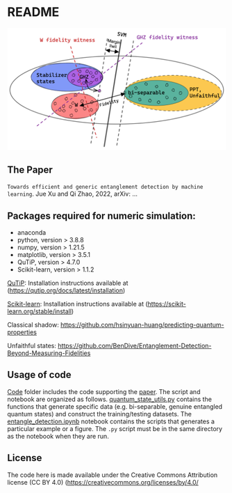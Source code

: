# README
![Figure](schematic.png)
<!-- [Figure](https://excalidraw.com/#json=XBnibVJopP0Gr8kOZ-69F,DMmLNTof7_3ff3TVo4K_0Q) -->
## The Paper
<!-- Entanglement-Witness-by-Quantum -->

`Towards efficient and generic entanglement detection by machine learning`.
Jue Xu and Qi Zhao, 2022,
arXiv: ...
<!-- Entanglement Detection Beyond Measuring Fidelities
M. Weilenmann, B. Dive, D. Trillo, E. A. Aguilar and M. Navascués 
20th December 2019Entanglement Detection Beyond Measuring Fidelities -->


<!-- ####################### INSTALLATION ########################## -->
<!-- ## Installation

The contents of the package do not need any installation beyond the packages required below. -->
<!-- The package can simply be downloaded and run directly.  -->
<!-- Note that the `quantum_state_utils.py` module must be in the same directory as the notebook `Entangle.ipynb` when they are run. -->

## Packages required for numeric simulation: 
- anaconda
- python, version > 3.8.8
- numpy, version > 1.21.5
- matplotlib, version > 3.5.1 
- QuTiP, version > 4.7.0
- Scikit-learn, version > 1.1.2


[QuTiP](https://qutip.org/):
	Installation instructions available at (https://qutip.org/docs/latest/installation)

[Scikit-learn](https://scikit-learn.org/stable/):
	Installation instructions available at (https://scikit-learn.org/stable/install)

Classical shadow: https://github.com/hsinyuan-huang/predicting-quantum-properties

Unfaithful states: https://github.com/BenDive/Entanglement-Detection-Beyond-Measuring-Fidelities

<!-- ######################### USAGE ############################# -->
## Usage of code

[Code](https://github.com/Jue-Xu/Entanglement-Witness/tree/main/Code) folder includes the code supporting the [paper](https://github.com/Jue-Xu/Entanglement-Witness/blob/main/ew.pdf).
The script and notebook are organized as follows. 
[quantum_state_utils.py](https://github.com/Jue-Xu/Entanglement-Witness/blob/main/Code/quantum_state_utils.py) contains the functions that generate specific data (e.g. bi-separable, genuine entangled quantum states) and construct the training/testing datasets. 
The [entangle_detection.ipynb](https://github.com/Jue-Xu/Entanglement-Witness/blob/main/Code/entangle_detection.ipynb) notebook contains the scripts that generates a particular example or a figure.
The `.py` script must be in the same directory as the notebook when they are run.
<!-- Each of the other files have the scripts that correspond to
a particular example, figure, or table in the manuscript, and can be run independently. -->


<!-- ########################## LICENSE ############################ -->
## License

The code here is made available under the Creative Commons Attribution license (CC BY 4.0)
(https://creativecommons.org/licenses/by/4.0/